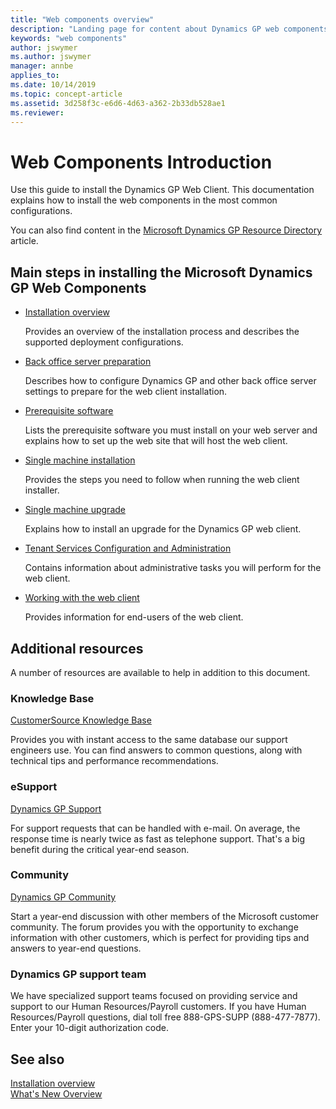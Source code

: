```yaml
---
title: "Web components overview"
description: "Landing page for content about Dynamics GP web components."
keywords: "web components"
author: jswymer
ms.author: jswymer
manager: annbe
applies_to: 
ms.date: 10/14/2019
ms.topic: concept-article
ms.assetid: 3d258f3c-e6d6-4d63-a362-2b33db528ae1
ms.reviewer: 
---
```


# Web Components Introduction

Use this guide to install the Dynamics GP Web Client. This documentation explains how to install the web components in the most common configurations.

You can also find content in the [Microsoft Dynamics GP Resource Directory](../resources.md) article.

## Main steps in installing the Microsoft Dynamics GP Web Components

- [Installation overview](installation-overview.md)

    Provides an overview of the installation process and describes the supported deployment configurations.  

- [Back office server preparation](back-office-server-preparation.md)

    Describes how to configure Dynamics GP and other back office server settings to prepare for the web client installation.  

- [Prerequisite software](prerequisite-software.md)

    Lists the prerequisite software you must install on your web server and explains how to set up the web site that will host the web client.  

- [Single machine installation](single-machine-installation.md)

    Provides the steps you need to follow when running the web client installer.  

- [Single machine upgrade](single-machine-upgrade.md)

    Explains how to install an upgrade for the Dynamics GP web client.  

- [Tenant Services Configuration and Administration](tenant-services-config-admin.md)

    Contains information about administrative tasks you will perform for the web client.  

- [Working with the web client](working-with-the-web-client.md)

    Provides information for end-users of the web client.  

## Additional resources

A number of resources are available to help in addition to this document.

### Knowledge Base

[CustomerSource Knowledge Base](/dynamics/s-e/)

Provides you with instant access to the same database our support engineers use. You can find answers to common questions, along with technical tips and performance recommendations.

### eSupport

[Dynamics GP Support](/dynamics/s-e/)

For support requests that can be handled with e-mail. On average, the response time is nearly twice as fast as telephone support. That's a big benefit during the critical year-end season.

### Community

[Dynamics GP Community](https://community.dynamics.com/gp)

Start a year-end discussion with other members of the Microsoft customer community. The forum provides you with the opportunity to exchange information with other customers, which is perfect for providing tips and answers to year-end questions.

### Dynamics GP support team

We have specialized support teams focused on providing service and support to our Human Resources/Payroll customers. If you have Human Resources/Payroll questions, dial toll free 888-GPS-SUPP (888-477-7877). Enter your 10-digit authorization code.

## See also

[Installation overview](installation-overview.md)  
[What's New Overview](../whats-new/introduction.md)  
